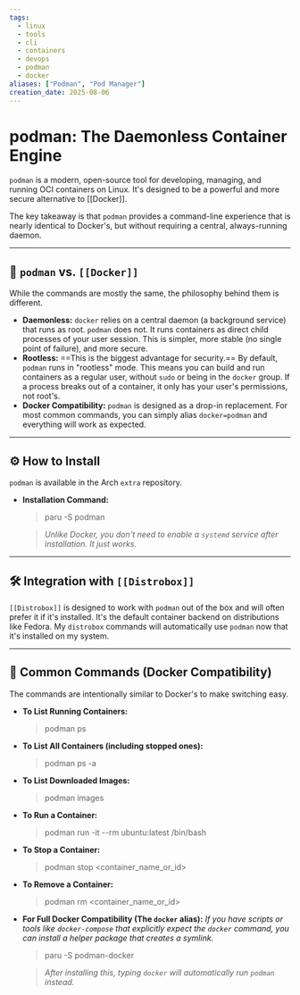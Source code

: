 ```yaml
---
tags:
  - linux
  - tools
  - cli
  - containers
  - devops
  - podman
  - docker
aliases: ["Podman", "Pod Manager"]
creation_date: 2025-08-06
---
```


# podman: The Daemonless Container Engine

`podman` is a modern, open-source tool for developing, managing, and running OCI containers on Linux. It's designed to be a powerful and more secure alternative to [[Docker]].

The key takeaway is that `podman` provides a command-line experience that is nearly identical to Docker's, but without requiring a central, always-running daemon.

---
## 🤔 `podman` vs. `[[Docker]]`
While the commands are mostly the same, the philosophy behind them is different.

- **Daemonless:** `docker` relies on a central daemon (a background service) that runs as root. `podman` does not. It runs containers as direct child processes of your user session. This is simpler, more stable (no single point of failure), and more secure.
- **Rootless:** ==This is the biggest advantage for security.== By default, `podman` runs in "rootless" mode. This means you can build and run containers as a regular user, without `sudo` or being in the `docker` group. If a process breaks out of a container, it only has your user's permissions, not root's.
- **Docker Compatibility:** `podman` is designed as a drop-in replacement. For most common commands, you can simply alias `docker=podman` and everything will work as expected.

---
## ⚙️ How to Install
`podman` is available in the Arch `extra` repository.

- **Installation Command:**
  > paru -S podman

  > *Unlike Docker, you don't need to enable a `systemd` service after installation. It just works.*

---
## 🛠️ Integration with `[[Distrobox]]`
`[[Distrobox]]` is designed to work with `podman` out of the box and will often prefer it if it's installed. It's the default container backend on distributions like Fedora. My `distrobox` commands will automatically use `podman` now that it's installed on my system.

---
## 🚀 Common Commands (Docker Compatibility)
The commands are intentionally similar to Docker's to make switching easy.

- **To List Running Containers:**
  > podman ps

- **To List All Containers (including stopped ones):**
  > podman ps -a

- **To List Downloaded Images:**
  > podman images

- **To Run a Container:**
  > podman run -it --rm ubuntu:latest /bin/bash

- **To Stop a Container:**
  > podman stop <container_name_or_id>

- **To Remove a Container:**
  > podman rm <container_name_or_id>

- **For Full Docker Compatibility (The `docker` alias):**
  *If you have scripts or tools like `docker-compose` that explicitly expect the `docker` command, you can install a helper package that creates a symlink.*
  > paru -S podman-docker
  
  > *After installing this, typing `docker` will automatically run `podman` instead.*
